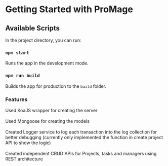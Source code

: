 # Getting Started with ProMage

## Available Scripts

In the project directory, you can run:

### `npm start`

Runs the app in the development mode.

### `npm run build`

Builds the app for production to the `build` folder.

### Features
Used KoaJS wrapper for creating the server
<br>
<br>
Used Mongoose for creating the models
<br>
<br>
Created Logger service to log each transaction into the log collection for better debugging (currently only implemented the function in create project API to show the logic)
<br>
<br>
Created independent CRUD APIs for Projects, tasks and managers using REST architecture

